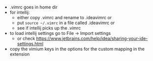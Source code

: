 - .vimrc goes in home dir
- for intellij:
  * either copy .vimrc and rename to .ideavimrc or
  * put `source ~/.vimrc` in a file called .ideavimrc or
  * see if intellij picks up the .vimrc
- to load intellij settings go to File -> Import settings
  * or check https://www.jetbrains.com/help/idea/sharing-your-ide-settings.html
- copy the vimium keys in the options for the custom mapping in the extension
